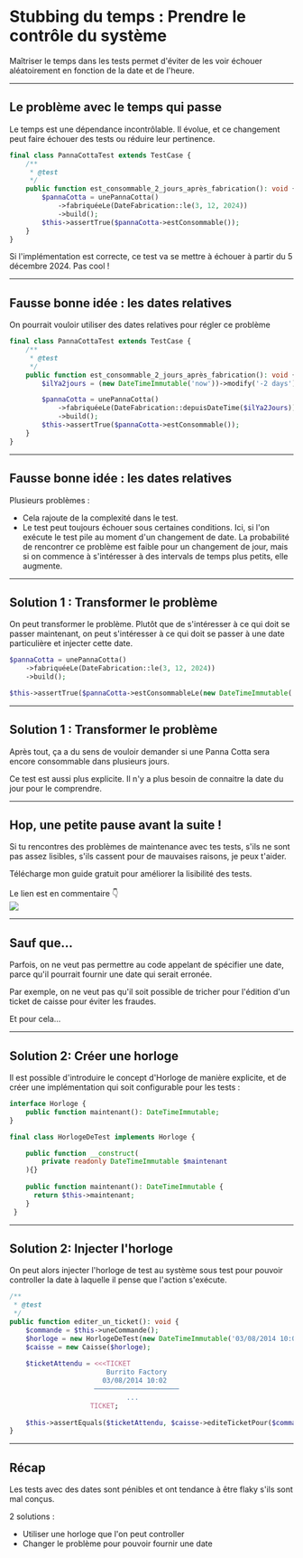 <!--
theme:  your-theme
size: linkedin-portrait
paginate: true
header: Stubbing du temps : Prendre le contrôle du système
_header: ''
_footer: <a href="https://www.linkedin.com/in/charles-desneuf/"><img src="./charles-desneuf-square.png" class="profile-picture">Charles Desneuf</a>
footer: <a href="https://www.linkedin.com/in/charles-desneuf/">Charles Desneuf</a>
-->

# Stubbing du temps : Prendre le contrôle du système
Maîtriser le temps dans les tests permet d'éviter de les voir échouer aléatoirement en fonction de la date et de l'heure.

---

## Le problème avec le temps qui passe

Le temps est une dépendance incontrôlable. Il évolue, et ce changement peut faire échouer des tests ou réduire leur pertinence.

```php
final class PannaCottaTest extends TestCase {
    /**
     * @test
     */
    public function est_consommable_2_jours_après_fabrication(): void {
        $pannaCotta = unePannaCotta()
            ->fabriquéeLe(DateFabrication::le(3, 12, 2024))
            ->build();
        $this->assertTrue($pannaCotta->estConsommable());
    }
}
```

Si l'implémentation est correcte, ce test va se mettre à échouer à partir du 5 décembre 2024. Pas cool !

---

## Fausse bonne idée : les dates relatives

On pourrait vouloir utiliser des dates relatives pour régler ce problème

```php
final class PannaCottaTest extends TestCase {
    /**
     * @test
     */
    public function est_consommable_2_jours_après_fabrication(): void {
        $ilYa2jours = (new DateTimeImmutable('now'))->modify('-2 days');

        $pannaCotta = unePannaCotta()
            ->fabriquéeLe(DateFabrication::depuisDateTime($ilYa2Jours))
            ->build();
        $this->assertTrue($pannaCotta->estConsommable());
    }
}
```

---
## Fausse bonne idée : les dates relatives

Plusieurs problèmes :
- Cela rajoute de la complexité dans le test.
- Le test peut toujours échouer sous certaines conditions. Ici, si l'on exécute le test pile au moment d'un changement de date. La probabilité de rencontrer ce problème est faible pour un changement de jour, mais si on commence à s'intéresser à des intervals de temps plus petits, elle augmente.

---

## Solution 1 : Transformer le problème

On peut transformer le problème. Plutôt que de s'intéresser à ce qui doit se passer maintenant, on peut s'intéresser à ce qui doit se passer à une date particulière et injecter cette date.

```php
$pannaCotta = unePannaCotta()
    ->fabriquéeLe(DateFabrication::le(3, 12, 2024))
    ->build();

$this->assertTrue($pannaCotta->estConsommableLe(new DateTimeImmutable('04/12/2024')));
```
---
## Solution 1 : Transformer le problème

Après tout, ça a du sens de vouloir demander si une Panna Cotta sera encore consommable dans plusieurs jours.

Ce test est aussi plus explicite. Il n'y a plus besoin de connaitre la date du jour pour le comprendre.

---
<!--
_footer: <img src="./charles-desneuf-square.png" class="profile-picture">Charles Desneuf
_paginate: skip
-->

## Hop, une petite pause avant la suite !

Si tu rencontres des problèmes de maintenance avec tes tests, s'ils ne sont pas assez lisibles, s'ils cassent pour de mauvaises raisons, je peux t'aider.
<div class="offer">
    <div class="offer-content">
    Télécharge mon guide gratuit pour améliorer la lisibilité des tests.<br /><br />Le lien est en commentaire 👇
    </div>
    <div class="offer-img">
    <a href="https://formation.charlesdesneuf.com/guide-gratuit-5-idees-pour-ameliorer-la-lisibilite-de-vos-tests-automatises?utm_medium=social&utm_source=linkedin&utm_campaign=carousel-Stubbing%20du%20temps%20%3A%20Prendre%20le%20contr%C3%B4le%20du%20syst%C3%A8me">
    <img src="https://formation.charlesdesneuf.com/content-assets/public/eyJhbGciOiJIUzI1NiJ9.eyJvYmplY3Rfa2V5IjoiZHdvazQ1NXZvbDQwdm9rZHNmbXV0NnVxMHF1bCIsImRvbWFpbiI6ImZvcm1hdGlvbi5jaGFybGVzZGVzbmV1Zi5jb20ifQ.NS61AHjRUfdqsvHH6gqCbDNSSyCeI3U3AUlI-7U-PzE" class="free-guide-picture" /></a>
    </div>
</div>

---

## Sauf que...
Parfois, on ne veut pas permettre au code appelant de spécifier une date, parce qu'il pourrait fournir une date qui serait erronée.

Par exemple, on ne veut pas qu'il soit possible de tricher pour l'édition d'un ticket de caisse pour éviter les fraudes.

Et pour cela...

---

## Solution 2: Créer une horloge

Il est possible d'introduire le concept d'Horloge de manière explicite, et de créer une implémentation qui soit configurable pour les tests :

```php
interface Horloge {
    public function maintenant(): DateTimeImmutable;
}

final class HorlogeDeTest implements Horloge {

    public function __construct(
        private readonly DateTimeImmutable $maintenant
    ){}
    
    public function maintenant(): DateTimeImmutable {
      return $this->maintenant;
    }
 }
```

---

## Solution 2: Injecter l'horloge

On peut alors injecter l'horloge de test au système sous test pour pouvoir controller la date à laquelle il pense que l'action s'exécute.

```php
/**
 * @test
 */
public function editer_un_ticket(): void {
    $commande = $this->uneCommande();
    $horloge = new HorlogeDeTest(new DateTimeImmutable('03/08/2014 10:02'));
    $caisse = new Caisse($horloge);
    
    $ticketAttendu = <<<TICKET
                        Burrito Factory
                       03/08/2014 10:02
                     ─────────────────────
                             ... 
                    TICKET;
    
    $this->assertEquals($ticketAttendu, $caisse->editeTicketPour($commande));
}
```

---

## Récap

Les tests avec des dates sont pénibles et ont tendance à être flaky s'ils sont mal conçus.

2 solutions :

- Utiliser une horloge que l'on peut controller
- Changer le problème pour pouvoir fournir une date
